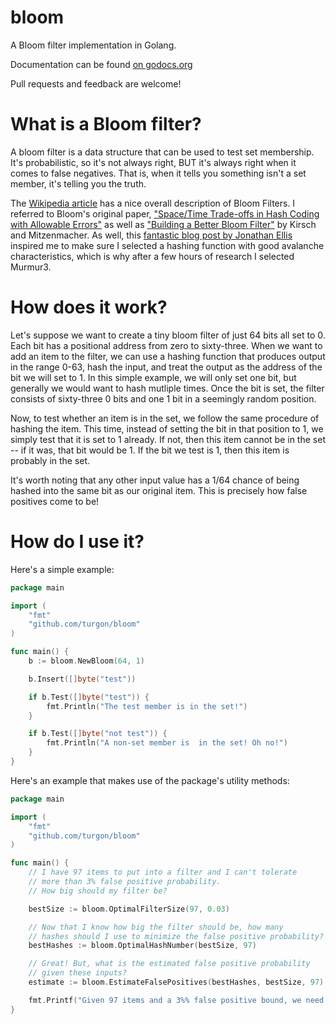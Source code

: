 # bloom

A Bloom filter implementation in Golang.

Documentation can be found [on godocs.org][5]

Pull requests and feedback are welcome!

# What is a Bloom filter?

A bloom filter is a data structure that can be used to test set membership. It's probabilistic, so it's not always right, BUT it's always right when it comes to false negatives. That is, when it tells you something isn't a set member, it's telling you the truth.

The [Wikipedia article][1] has a nice overall description of Bloom Filters. I referred to Bloom's original paper, ["Space/Time Trade-offs in Hash Coding with Allowable Errors"][2] as well as ["Building a Better Bloom Filter"][3] by Kirsch and Mitzenmacher. As well, this [fantastic blog post by Jonathan Ellis][4] inspired me to make sure I selected a hashing function with good avalanche characteristics, which is why after a few hours of research I selected Murmur3.

# How does it work?

Let's suppose we want to create a tiny bloom filter of just 64 bits all set to 0. Each bit has a positional address from zero to sixty-three. When we want to add an item to the filter, we can use a hashing function that produces output in the range 0-63, hash the input, and treat the output as the address of the bit we will set to 1. In this simple example, we will only set one bit, but generally we would want to hash mutliple times. Once the bit is set, the filter consists of sixty-three 0 bits and one 1 bit in a seemingly random position.

Now, to test whether an item is in the set, we follow the same procedure of hashing the item. This time, instead of setting the bit in that position to 1, we simply test that it is set to 1 already. If not, then this item cannot be in the set -- if it was, that bit would be 1. If the bit we test is 1, then this item is probably in the set.

It's worth noting that any other input value has a 1/64 chance of being hashed into the same bit as our original item. This is precisely how false positives come to be!

# How do I use it?

Here's a simple example:

```go
package main

import (
	"fmt"
	"github.com/turgon/bloom"
)

func main() {
	b := bloom.NewBloom(64, 1)

	b.Insert([]byte("test"))

	if b.Test([]byte("test")) {
		fmt.Println("The test member is in the set!")
	}

	if b.Test([]byte("not test")) {
		fmt.Println("A non-set member is  in the set! Oh no!")
	}
}

```

Here's an example that makes use of the package's utility methods:

```go
package main

import (
	"fmt"
	"github.com/turgon/bloom"
)

func main() {
	// I have 97 items to put into a filter and I can't tolerate
	// more than 3% false positive probability.
	// How big should my filter be?

	bestSize := bloom.OptimalFilterSize(97, 0.03)

	// Now that I know how big the filter should be, how many 
	// hashes should I use to minimize the false positive probability?
	bestHashes := bloom.OptimalHashNumber(bestSize, 97)

	// Great! But, what is the estimated false positive probability
	// given these inputs? 
	estimate := bloom.EstimateFalsePositives(bestHashes, bestSize, 97)

	fmt.Printf("Given 97 items and a 3%% false positive bound, we need a filter with %v bits and %v hashes. It hash a false positive probability of %4.4f%%\n", bestSize, bestHashes, 100.0*estimate)
}
```


[1]: http://en.wikipedia.org/wiki/Bloom_filter
[2]: http://astrometry.net/svn/trunk/documents/papers/dstn-review/papers/bloom1970.pdf
[3]: http://www.eecs.harvard.edu/~kirsch/pubs/bbbf/esa06.pdf
[4]: http://spyced.blogspot.com/2009/01/all-you-ever-wanted-to-know-about.html
[5]: https://godoc.org/github.com/turgon/bloom
